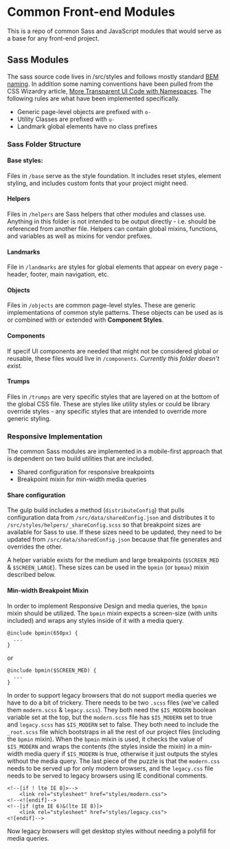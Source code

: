 # Common Front-end Modules

This is a repo of common Sass and JavaScript modules that would serve as a base for any front-end project.

## Sass Modules ##
The sass source code lives in /src/styles and follows mostly standard [BEM naming](https://css-tricks.com/bem-101/). In addition some naming conventions have been pulled from the CSS Wizardry article, [More Transparent UI Code with Namespaces](http://csswizardry.com/2015/03/more-transparent-ui-code-with-namespaces/). The following rules are what have been implemented specifically.

* Generic page-level objects are prefixed with `o-`
* Utility Classes are prefixed with `u-`
* Landmark global elements have no class prefixes

### Sass Folder Structure ###
#### Base styles: ####
Files in `/base` serve as the style foundation. It includes reset styles, element styling, and includes custom fonts that your project might need.

#### Helpers ####
Files in `/helpers` are Sass helpers that other modules and classes use. Anything in this folder is not intended to be output directly - i.e. should be referenced from another file. Helpers can contain global mixins, functions, and variables as well as mixins for vendor prefixes.  

#### Landmarks ####
File in `/landmarks` are styles for global elements that appear on every page - header, footer, main navigation, etc.

#### Objects ####
Files in `/objects` are common page-level styles. These are generic implementations of common style patterns. These objects can be used as is or combined with or extended with **Component Styles**.

#### Components ####
If specif UI components are needed that might not be considered global or reusable, these files would live in `/components`. _Currently this folder doesn't exist._

#### Trumps ####
Files in `/trumps` are very specific styles that are layered on at the bottom of the global CSS file. These are styles like utility styles or could be library override styles - any specific styles that are intended to override more generic styling.

### Responsive Implementation ###
The common Sass modules are implemented in a mobile-first approach that is dependent on two build utilities that are included.

* Shared configuration for responsive breakpoints
* Breakpoint mixin for min-width media queries

#### Share configuration ####
The gulp build includes a method (`distributeConfig`) that pulls configuration data from `/src/data/sharedConfig.json` and distributes it to `/src/styles/helpers/_shareConfig.scss` so that breakpoint sizes are available for Sass to use. If these sizes need to be updated, they need to be updated from `/src/data/sharedConfig.json` because that file generates and overrides the other.

A helper variable exists for the medium and large breakpoints (`$SCREEN_MED` & `$SCREEN_LARGE`). These sizes can be used in the `bpmin` (or `bpmax`) mixin described below.

#### Min-width Breakpoint Mixin ####
In order to implement Responsive Design and media queries, the `bpmin` mixin should be utilized. The `bpmin` mixin expects a screen-size (with units included) and wraps any styles inside of it with a media query.

```
@include bpmin(650px) {
  ...
}
```

or

```
@include bpmin($SCREEN_MED) {
  ...
}
```

In order to support legacy browsers that do not support media queries we have to do a bit of trickery. There needs to be two `.scss` files (we've called them `modern.scss` & `legacy.scss`). They both need the `$IS_MODERN` boolean variable set at the top, but the `modern.scss` file has `$IS_MODERN` set to true and `legacy.scss` has `$IS_MODERN` set to false. They both need to include the `_root.scss` file which bootstraps in all the rest of our project files (including the `bpmin` mixin). When the `bpmin` mixin is used, it checks the value of `$IS_MODERN` and wraps the contents (the styles inside the mixin) in a min-width media query if `$IS_MODERN` is true, otherwise it just outputs the styles without the media query. The last piece of the puzzle is that the `modern.css` needs to be served up for only modern browsers, and the `legacy.css` file needs to be served to legacy browsers using IE conditional comments.

````
<!--[if ! lte IE 8]>-->
    <link rel="stylesheet" href="styles/modern.css">
<!--<![endif]-->
<!--[if (gte IE 6)&(lte IE 8)]>
    <link rel="stylesheet" href="styles/legacy.css">
<![endif]-->
````

Now legacy browsers will get desktop styles without needing a polyfill for media queries.
